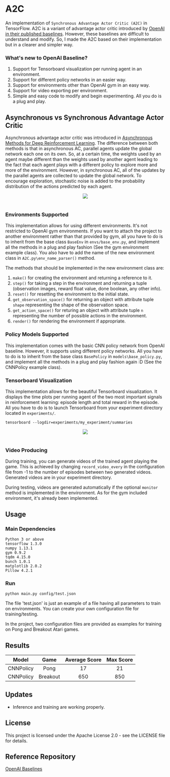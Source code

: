 # A2C
An implementation of `Synchronous Advantage Actor Critic (A2C)` in TensorFlow. A2C is a variant of advantage actor critic introduced by [OpenAI in their published baselines](https://github.com/openai/baselines). However, these baselines are difficult to understand and modify. So, I made the A2C based on their implementation but in a clearer and simpler way.

### What's new to OpenAI Baseline?
1. Support for Tensorboard visualization per running agent in an environment.
2. Support for different policy networks in an easier way.
3. Support for environments other than OpenAI gym in an easy way.
4. Support for video exporting per environment.
5. Simple and easy code to modify and begin experimenting. All you do is a plug and play.

## Asynchronous vs Synchronous Advantage Actor Critic
Asynchronous advantage actor critic was introduced in [Asynchronous Methods for Deep Reinforcement Learning](https://arxiv.org/pdf/1602.01783.pdf). The difference between both methods is that in asynchronous AC, parallel agents update the global network each one on its own. So, at a certain time, the weights used by an agent maybe different than the weights used by another agent leading to the fact that each agent plays with a different policy to explore more and more of the environment. However, in synchronous AC, all of the updates by the parallel agents are collected to update the global network. To encourage exploration, stochastic noise is added to the probability distribution of the actions predicted by each agent.
<div align="center">
<img src="https://github.com/MG2033/A2C/blob/master/figures/a3c_vs_a2c.png"><br><br>
</div>

### Environments Supported
This implementation allows for using different environments. It's not restricted to OpenAI gym environments. If you want to attach the project to another environment rather than that provided by gym, all you have to do is to inherit from the base class `BaseEnv` in `envs/base_env.py`, and implement all the methods in a plug and play fashion (See the gym environment example class). You also have to add the name of the new environment class in `A2C.py\env_name_parser()` method.

The methods that should be implemented in the new environment class are: 
1. `make()` for creating the environment and returning a reference to it.
2. `step()` for taking a step in the environment and returning a tuple (observation images, reward float value, done boolean, any other info).
3. `reset()` for resetting the environment to the initial state.
4. `get_observation_space()` for returning an object with attribute tuple `shape` representing the shape of the observation space.
5. `get_action_space()` for returing an object with attribute tuple `n` representing the number of possible actions in the environment.
6. `render()` for rendering the environment if appropriate.

### Policy Models Supported
This implementation comes with the basic CNN policy network from OpenAI baseline. However, it supports using different policy networks. All you have to do is to inherit from the base class `BasePolicy` in `models\base_policy.py`, and implement all the methods in a plug and play fashion again :D (See the CNNPolicy example class).

### Tensorboard Visualization
This implementation allows for the beautiful Tensorboard visualization. It displays the time plots per running agent of the two most important signals in reinforcement learning: episode length and total reward in the episode. All you have to do is to launch Tensorboard from your experiment directory located in `experiments/`.
```
tensorboard --logdir=experiments/my_experiment/summaries
```
<div align="center">
<img src="https://github.com/MG2033/A2C/blob/master/figures/plot.png"><br><br>
</div>

### Video Producing
During training, you can generate videos of the trained agent playing the game. This is achieved by changing `record_video_every` in the configuration file from -1 to the number of episodes between two generated videos. Generated videos are in your experiment directory.

During testing, videos are generated automatically if the optional `monitor` method is implemented in the environment. As for the gym included environment, it's already been implemented.

## Usage
### Main Dependencies
 ```
 Python 3 or above
 tensorflow 1.3.0
 numpy 1.13.1
 gym 0.9.2
 tqdm 4.15.0
 bunch 1.0.1
 matplotlib 2.0.2
 Pillow 4.2.1
 ```
### Run
```
python main.py config/test.json
```
The file 'test.json' is just an example of a file having all parameters to train on environments. You can create your own configuration file for training/testing.

In the project, two configuration files are provided as examples for training on Pong and Breakout Atari games.

## Results
|   Model   |   Game   | Average Score | Max Score |
|:---------:|:--------:|:-------------:|:---------:|
| CNNPolicy |   Pong   |       17      |     21    |
| CNNPolicy | Breakout |      650      |    850    |

## Updates
* Inference and training are working properly.

## License
This project is licensed under the Apache License 2.0 - see the LICENSE file for details.

## Reference Repository
[OpenAI Baselines](https://github.com/openai/baselines)
